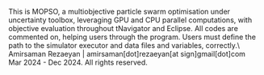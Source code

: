 This is MOPSO, a multiobjective particle swarm optimisation under uncertainty toolbox, leveraging GPU and CPU parallel computations, with objective evaluation throughout tNavigator and Eclipse.
All codes are commented on, helping users through the program. Users must define the path to the simulator executor and data files and variables, correctly.\ 
Amirsaman Rezaeyan | amirsaman[dot]rezaeyan[at sign]gmail[dot]com\
Mar 2024 - Dec 2024. All rights reserved.
